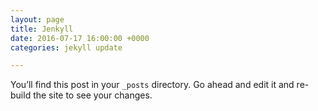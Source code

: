 ```yaml
---
layout: page
title: Jenkyll
date: 2016-07-17 16:00:00 +0000
categories: jekyll update

---
```

You’ll find this post in your `_posts` directory. Go ahead and edit it and re-build the site to see your changes.